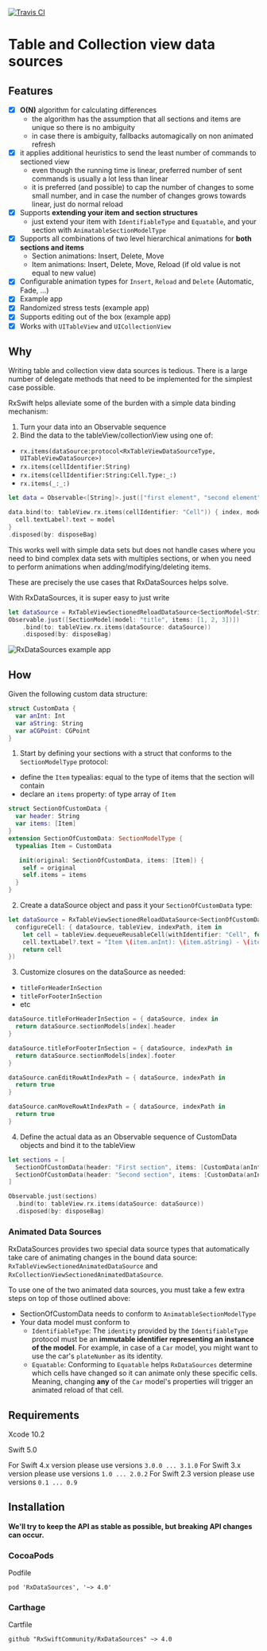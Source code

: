 [![Travis CI](https://travis-ci.org/RxSwiftCommunity/RxDataSources.svg?branch=master)](https://travis-ci.org/RxSwiftCommunity/RxDataSources)

Table and Collection view data sources
======================================

## Features

- [x] **O(N)** algorithm for calculating differences
  - the algorithm has the assumption that all sections and items are unique so there is no ambiguity
  - in case there is ambiguity, fallbacks automagically on non animated refresh
- [x] it applies additional heuristics to send the least number of commands to sectioned view
  - even though the running time is linear, preferred number of sent commands is usually a lot less than linear
  - it is preferred (and possible) to cap the number of changes to some small number, and in case the number of changes grows towards linear, just do normal reload
- [x] Supports **extending your item and section structures**
  - just extend your item with `IdentifiableType` and `Equatable`, and your section with `AnimatableSectionModelType`
- [x] Supports all combinations of two level hierarchical animations for **both sections and items**
  - Section animations: Insert, Delete, Move
  - Item animations: Insert, Delete, Move, Reload (if old value is not equal to new value)
- [x] Configurable animation types for `Insert`, `Reload` and `Delete` (Automatic, Fade, ...)
- [x] Example app
- [x] Randomized stress tests (example app)
- [x] Supports editing out of the box (example app)
- [x] Works with `UITableView` and `UICollectionView`

## Why
Writing table and collection view data sources is tedious. There is a large number of delegate methods that need to be implemented for the simplest case possible.

RxSwift helps alleviate some of the burden with a simple data binding mechanism:
1) Turn your data into an Observable sequence
2) Bind the data to the tableView/collectionView using one of:
  - `rx.items(dataSource:protocol<RxTableViewDataSourceType, UITableViewDataSource>)`
  - `rx.items(cellIdentifier:String)`
  - `rx.items(cellIdentifier:String:Cell.Type:_:)`
  - `rx.items(_:_:)`

```swift
let data = Observable<[String]>.just(["first element", "second element", "third element"])

data.bind(to: tableView.rx.items(cellIdentifier: "Cell")) { index, model, cell in
  cell.textLabel?.text = model
}
.disposed(by: disposeBag)
```

This works well with simple data sets but does not handle cases where you need to bind complex data sets with multiples sections, or when you need to perform animations when adding/modifying/deleting items.  

These are precisely the use cases that RxDataSources helps solve.

With RxDataSources, it is super easy to just write

```swift
let dataSource = RxTableViewSectionedReloadDataSource<SectionModel<String, Int>>(configureCell: configureCell)
Observable.just([SectionModel(model: "title", items: [1, 2, 3])])
    .bind(to: tableView.rx.items(dataSource: dataSource))
    .disposed(by: disposeBag)
```
![RxDataSources example app](https://raw.githubusercontent.com/kzaher/rxswiftcontent/rxdatasources/RxDataSources.gif)

## How
Given the following custom data structure:
```swift
struct CustomData {
  var anInt: Int
  var aString: String
  var aCGPoint: CGPoint
}
```

1) Start by defining your sections with a struct that conforms to the `SectionModelType` protocol:
  - define the `Item` typealias: equal to the type of items that the section will contain
  - declare an `items` property: of type array of `Item`

```swift
struct SectionOfCustomData {
  var header: String    
  var items: [Item]
}
extension SectionOfCustomData: SectionModelType {
  typealias Item = CustomData

   init(original: SectionOfCustomData, items: [Item]) {
    self = original
    self.items = items
  }
}
```

2) Create a dataSource object and pass it your `SectionOfCustomData` type:
```swift
let dataSource = RxTableViewSectionedReloadDataSource<SectionOfCustomData>(
  configureCell: { dataSource, tableView, indexPath, item in
    let cell = tableView.dequeueReusableCell(withIdentifier: "Cell", for: indexPath)
    cell.textLabel?.text = "Item \(item.anInt): \(item.aString) - \(item.aCGPoint.x):\(item.aCGPoint.y)"
    return cell
})
```

3) Customize closures on the dataSource as needed:
- `titleForHeaderInSection`
- `titleForFooterInSection`
- etc

```swift
dataSource.titleForHeaderInSection = { dataSource, index in
  return dataSource.sectionModels[index].header
}

dataSource.titleForFooterInSection = { dataSource, indexPath in
  return dataSource.sectionModels[index].footer
}

dataSource.canEditRowAtIndexPath = { dataSource, indexPath in
  return true
}

dataSource.canMoveRowAtIndexPath = { dataSource, indexPath in
  return true
}
```

4) Define the actual data as an Observable sequence of CustomData objects and bind it to the tableView
```swift
let sections = [
  SectionOfCustomData(header: "First section", items: [CustomData(anInt: 0, aString: "zero", aCGPoint: CGPoint.zero), CustomData(anInt: 1, aString: "one", aCGPoint: CGPoint(x: 1, y: 1)) ]),
  SectionOfCustomData(header: "Second section", items: [CustomData(anInt: 2, aString: "two", aCGPoint: CGPoint(x: 2, y: 2)), CustomData(anInt: 3, aString: "three", aCGPoint: CGPoint(x: 3, y: 3)) ])
]

Observable.just(sections)
  .bind(to: tableView.rx.items(dataSource: dataSource))
  .disposed(by: disposeBag)
```

### Animated Data Sources

RxDataSources provides two special data source types that automatically take care of animating changes in the bound data source: `RxTableViewSectionedAnimatedDataSource` and `RxCollectionViewSectionedAnimatedDataSource`.

To use one of the two animated data sources, you must take a few extra steps on top of those outlined above:

- SectionOfCustomData needs to conform to `AnimatableSectionModelType`
- Your data model must conform to
  * `IdentifiableType`: The `identity` provided by the `IdentifiableType` protocol must be an **immutable identifier representing an instance of the model**. For example, in case of a `Car` model, you might want to use the car's `plateNumber` as its identity.
  * `Equatable`: Conforming to `Equatable` helps `RxDataSources` determine which cells have changed so it can animate only these specific cells. Meaning, changing **any** of the `Car` model's properties will trigger an animated reload of that cell.

## Requirements

Xcode 10.2

Swift 5.0

For Swift 4.x version please use versions `3.0.0 ... 3.1.0`
For Swift 3.x version please use versions `1.0 ... 2.0.2`
For Swift 2.3 version please use versions `0.1 ... 0.9`

## Installation

**We'll try to keep the API as stable as possible, but breaking API changes can occur.**

### CocoaPods

Podfile
```
pod 'RxDataSources', '~> 4.0'
```

### Carthage

Cartfile
```
github "RxSwiftCommunity/RxDataSources" ~> 4.0
```
